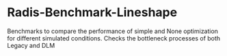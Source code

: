 # Radis-Benchmark-Lineshape

Benchmarks to compare the performance of simple and None optimization for different simulated conditions.
Checks the bottleneck processes of both Legacy and DLM

